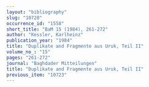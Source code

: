 ```yaml
---
layout: "bibliography"
slug: "10720"
occurrence_id: "1558"
short_title: "BaM 15 (1984), 261-272"
author: "Kessler, Karlheinz"
publication_year: "1984"
title: "Duplikate and Fragmente aus Uruk, Teil II"
volume_no_: "15"
pages: "261-272"
journal: "Baghdader Mitteilungen"
title: "Duplikate and Fragmente aus Uruk, Teil II"
previous_item: "10723"
---
```

